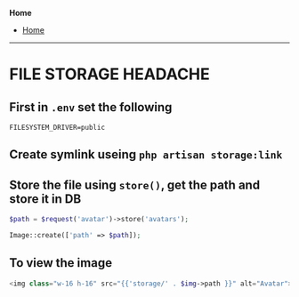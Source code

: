 **Home**
- [Home](../index.md)
---

# FILE STORAGE HEADACHE

## First in `.env` set the following 
`FILESYSTEM_DRIVER=public`

## Create symlink useing `php artisan storage:link`

## Store the file using `store()`, get the path and store it in DB
```php
$path = $request('avatar')->store('avatars');

Image::create(['path' => $path]);
```

## To view the image 
```php
<img class="w-16 h-16" src="{{'storage/' . $img->path }}" alt="Avatar">
```
 
